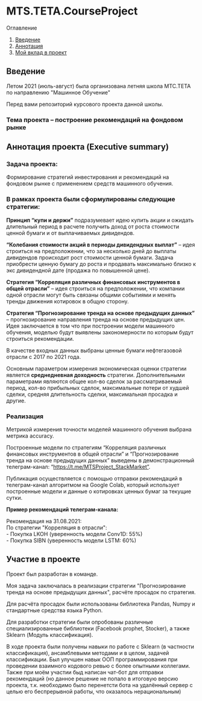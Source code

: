 # MTS.TETA.CourseProject
Оглавление
1. [Введение](https://github.com/pavlik-tikhomirov/MTS.TETA.CourseProject#%D0%B2%D0%B2%D0%B5%D0%B4%D0%B5%D0%BD%D0%B8%D0%B5)
2. [Аннотация](https://github.com/pavlik-tikhomirov/MTS.TETA.CourseProject#%D0%B0%D0%BD%D0%BD%D0%BE%D1%82%D0%B0%D1%86%D0%B8%D1%8F-%D0%BF%D1%80%D0%BE%D0%B5%D0%BA%D1%82%D0%B0-executive-summary)
3. [Мой вклад в проект](https://github.com/pavlik-tikhomirov/MTS.TETA.CourseProject#%D1%83%D1%87%D0%B0%D1%81%D1%82%D0%B8%D0%B5-%D0%B2-%D0%BF%D1%80%D0%BE%D0%B5%D0%BA%D1%82%D0%B5)

## Введение
Летом 2021 (июль-август) была организована летняя школа МТС.ТЕТА по направлению "Машинное Обучение"

Перед вами репозиторий курсового проекта данной школы.

### Тема проекта – **построение рекомендаций на фондовом рынке**

## Аннотация проекта (Executive summary)

### Задача проекта:
Формирование стратегий инвестирования и рекомендаций на фондовом рынке с применением средств машинного обучения.

### В рамках проекта были сформулированы следующие стратегии: 

**Принцип “купи и держи”** подразумевает идею купить акции и ожидать длительный период в расчете получить доход от роста стоимости ценной бумаги и от выплачиваемых дивидендов.

**“Колебания стоимости акций в периоды дивидендных выплат”** – идея строиться на предположении, что за несколько дней до выплаты дивидендов происходит рост стоимости ценной бумаги. Задача приобрести ценную бумагу до роста и продавать максимально близко к экс дивидендной дате (продажа по повышенной цене).

**Стратегия “Корреляция различных финансовых инструментов в общей отрасли”** – идея строиться на предположении, что компании одной отрасли могут быть связаны общими событиями и менять тренды движения котировок в общую сторону. 

**Стратегия “Прогнозирование тренда на основе предыдущих данных”** – прогнозирование направления тренда на основе предыдущих цен. Идея заключается в том что при построении модели машинного обучения, моделью будут выявлены закономерности по которым будут строиться рекомендации.

В качестве входных данных выбраны ценные бумаги нефтегазовой отрасли с 2017 по 2021 года.

Основным параметром измерения экономическая оценки стратегии является **среднедневная доходность** стратегии. Дополнительными параметрами являются общее кол-во сделок за рассматриваемый период, кол-во прибыльных сделок, максимальные потери от худшей сделки, средняя длительность сделки, максимальная просадка и другие.

### Реализация
Метрикой измерения точности моделей машинного обучения выбрана метрика accuracy. 

Построенные модели по стратегиям “Корреляция различных финансовых инструментов в общей отрасли” и “Прогнозирование тренда на основе предыдущих данных” выведены в демонстрационный телеграм-канал: “https://t.me/MTSProject_StackMarket”.

Публикация осуществляется с помощью отправки рекомендаций в телеграм-канал алгоритмом на Google Colab, который использует построенные модели и данные о котировках ценных бумаг за текущие сутки.
	
  **Пример рекомендаций телеграм-канала:**

Рекомендация на 31.08.2021:  
  По стратегии "Корреляция в отрасли":      
     - Покупка LKOH (уверенность модели Conv1D: 55%)    
     - Покупка SIBN (уверенность модели LSTM: 60%)

## Участие в проекте

Проект был разработан в команде.

Моя задача заключалась в  реализации стратегии "Прогнозирование тренда на основе предыдущих данных", расчёте просадок по стратегия.

Для расчёта просадок были использованы библиотека Pandas, Numpy и стандартные средства языка Python.

Для разработки стратегии были опробованы различные специализированные библиотеки (Facebook prophet, Stocker), а также Sklearn (Модуль классификация).

В ходе проекта были получены навыки по работе с Sklearn (в частности классификация), ансамблевыми методами и в целом, задачей классификации.
Был улучшен навык ООП программирования при проведении взаимного кодового ревью с более опытными коллегами.
Также при моём участии быд написан чат-бот для отправки рекомендаций (но данное решение не попало в итоговую версию проекта, т.к. необходимо было перенетсти бота на удалённый сервер с целью его беспрерывной работы, что оказалось нерациональным)

